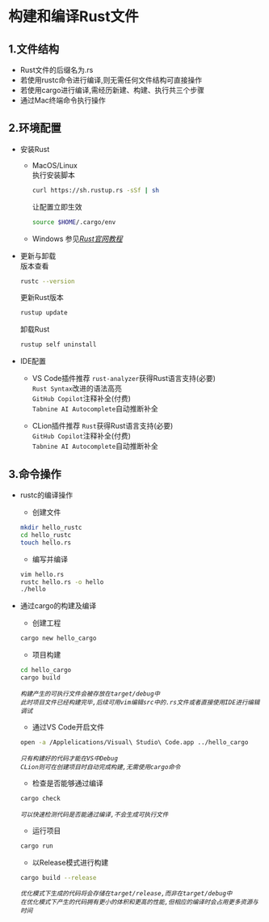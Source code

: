 **构建和编译Rust文件**
=
**1.文件结构**
-
* Rust文件的后缀名为.rs<br>
* 若使用rustc命令进行编译,则无需任何文件结构可直接操作<br>
* 若使用cargo进行编译,需经历新建、构建、执行共三个步骤<br>
* 通过Mac终端命令执行操作  

**2.环境配置**
-
* 安装Rust<br>
    * MacOS/Linux<br>
        执行安装脚本
        ```bash
        curl https://sh.rustup.rs -sSf | sh
        ```  
        
        让配置立即生效
        ```bash
        source $HOME/.cargo/env
        ```
        
    * Windows
        参见[_Rust官网教程_](https://www.rust-lang.org/tools/install) <br>
        
* 更新与卸载<br>
    版本查看
    ```bash
    rustc --version
    ```  
    
    更新Rust版本
    ```bash
    rustup update
    ```  
    
    卸载Rust
    ```bash
    rustup self uninstall
    ```  
    
* IDE配置
    * VS Code插件推荐
        `rust-analyzer`获得Rust语言支持(必要)<br>
        `Rust Syntax`改进的语法高亮<br>
        `GitHub Copilot`注释补全(付费)<br>
        `Tabnine AI Autocomplete`自动推断补全<br>
        
    * CLion插件推荐
        `Rust`获得Rust语言支持(必要)<br>
        `GitHub Copilot`注释补全(付费)<br>
        `Tabnine AI Autocomplete`自动推断补全  

**3.命令操作**
-
* rustc的编译操作<br>
    * 创建文件
    ```bash
    mkdir hello_rustc
    cd hello_rustc
    touch hello.rs
    ```  
    
    * 编写并编译
    ```bash
    vim hello.rs
    rustc hello.rs -o hello
    ./hello
    ```  
    
* 通过cargo的构建及编译<br>
    * 创建工程
    ```bash
    cargo new hello_cargo
    ```  
    
    * 项目构建
    ```bash
    cd hello_cargo
    cargo build
    ```  
    _`构建产生的可执行文件会被存放在target/debug中`_<br>
    _`此时项目文件已经构建完毕,后续可用vim编辑src中的.rs文件或者直接使用IDE进行编辑调试`_<br>
    
    * 通过VS Code开启文件
    ```bash
    open -a /Applelications/Visual\ Studio\ Code.app ../hello_cargo
    ```  
    _`只有构建好的代码才能在VS中Debug`_<br>
    _`CLion则可在创建项目时自动完成构建,无需使用cargo命令`_<br>
    
    * 检查是否能够通过编译
    ```bash
    cargo check
    ```  
    _`可以快速检测代码是否能通过编译,不会生成可执行文件`_<br>
    
    * 运行项目
    ```bash
    cargo run
    ```   
    
    * 以Release模式进行构建
    ```bash
    cargo build --release
    ```  
    _`优化模式下生成的代码将会存储在target/release,而非在target/debug中`_<br>
    _`在优化模式下产生的代码拥有更小的体积和更高的性能,但相应的编译时会占用更多资源与时间`_<br>
